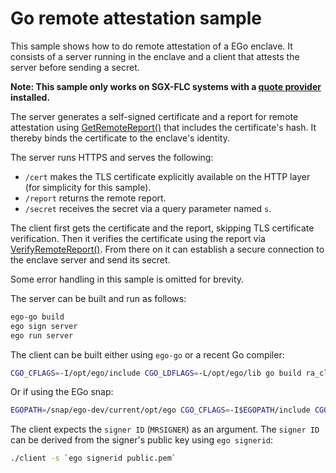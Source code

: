 # Go remote attestation sample
This sample shows how to do remote attestation of a EGo enclave. It consists of a server running in the enclave and a client that attests the server before sending a secret.

**Note: This sample only works on SGX-FLC systems with a [quote provider](https://www.ego.dev/docs/reference/quoteprov/) installed.**

The server generates a self-signed certificate and a report for remote attestation using [GetRemoteReport()](https://pkg.go.dev/github.com/edgelesssys/ego/enclave#GetRemoteReport) that includes the certificate's hash. It thereby binds the certificate to the enclave's identity.

The server runs HTTPS and serves the following:
* `/cert` makes the TLS certificate explicitly available on the HTTP layer (for simplicity for this sample).
* `/report` returns the remote report.
* `/secret` receives the secret via a query parameter named `s`.

The client first gets the certificate and the report, skipping TLS certificate verification. Then it verifies the certificate using the report via [VerifyRemoteReport()](https://pkg.go.dev/github.com/edgelesssys/ego/eclient#VerifyRemoteReport). From there on it can establish a secure connection to the enclave server and send its secret.

Some error handling in this sample is omitted for brevity.

The server can be built and run as follows:
```sh
ego-go build
ego sign server
ego run server
```

The client can be built either using `ego-go` or a recent Go compiler:
```sh
CGO_CFLAGS=-I/opt/ego/include CGO_LDFLAGS=-L/opt/ego/lib go build ra_client/client.go
```
Or if using the EGo snap:
```sh
EGOPATH=/snap/ego-dev/current/opt/ego CGO_CFLAGS=-I$EGOPATH/include CGO_LDFLAGS=-L$EGOPATH/lib go build ra_client/client.go
```

The client expects the `signer ID` (`MRSIGNER`) as an argument. The `signer ID` can be derived from the signer's public key using `ego signerid`:
```sh
./client -s `ego signerid public.pem`
```
